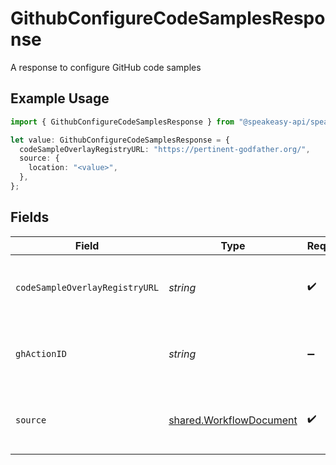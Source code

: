 # GithubConfigureCodeSamplesResponse

A response to configure GitHub code samples

## Example Usage

```typescript
import { GithubConfigureCodeSamplesResponse } from "@speakeasy-api/speakeasy-client-sdk-typescript/sdk/models/shared";

let value: GithubConfigureCodeSamplesResponse = {
  codeSampleOverlayRegistryURL: "https://pertinent-godfather.org/",
  source: {
    location: "<value>",
  },
};
```

## Fields

| Field                                                                     | Type                                                                      | Required                                                                  | Description                                                               |
| ------------------------------------------------------------------------- | ------------------------------------------------------------------------- | ------------------------------------------------------------------------- | ------------------------------------------------------------------------- |
| `codeSampleOverlayRegistryURL`                                            | *string*                                                                  | :heavy_check_mark:                                                        | The URL of the code sample overlay registry                               |
| `ghActionID`                                                              | *string*                                                                  | :heavy_minus_sign:                                                        | The ID of the GitHub action that was dispatched                           |
| `source`                                                                  | [shared.WorkflowDocument](../../../sdk/models/shared/workflowdocument.md) | :heavy_check_mark:                                                        | A document referenced by a workflow                                       |